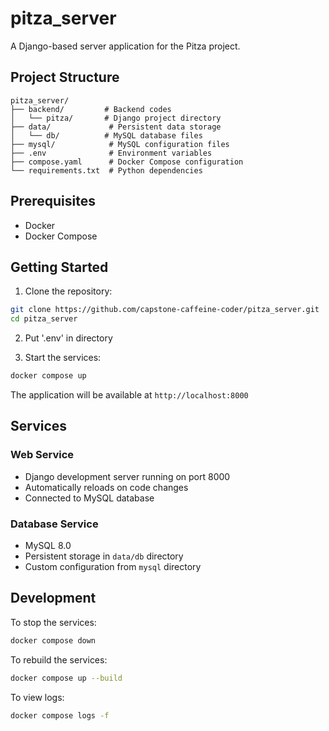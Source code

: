 # pitza_server

A Django-based server application for the Pitza project.

## Project Structure

```
pitza_server/
├── backend/         # Backend codes
│   └── pitza/       # Django project directory
├── data/             # Persistent data storage
│   └── db/          # MySQL database files
├── mysql/            # MySQL configuration files
├── .env              # Environment variables
├── compose.yaml      # Docker Compose configuration
└── requirements.txt  # Python dependencies
```

## Prerequisites

- Docker
- Docker Compose

## Getting Started

1. Clone the repository:

```bash
git clone https://github.com/capstone-caffeine-coder/pitza_server.git
cd pitza_server
```

2. Put '.env' in directory

3. Start the services:

```bash
docker compose up
```

The application will be available at `http://localhost:8000`

## Services

### Web Service

- Django development server running on port 8000
- Automatically reloads on code changes
- Connected to MySQL database

### Database Service

- MySQL 8.0
- Persistent storage in `data/db` directory
- Custom configuration from `mysql` directory

## Development

To stop the services:

```bash
docker compose down
```

To rebuild the services:

```bash
docker compose up --build
```

To view logs:

```bash
docker compose logs -f
```
